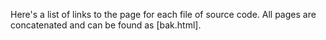 Here's a list of links to the page for each file of source code. All pages are concatenated and can be found as [bak.html].

